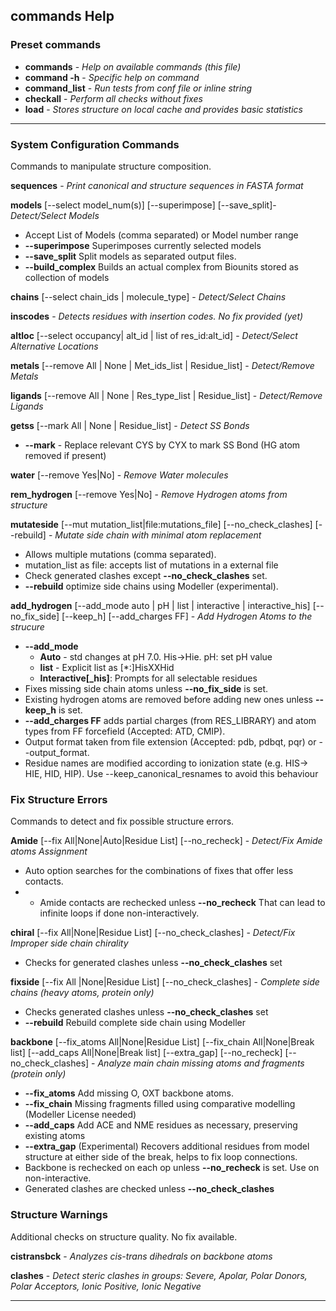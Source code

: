 
## commands Help

### Preset commands

* **commands** - _Help on available commands (this file)_
* **command -h** - _Specific help on command_
* **command_list** - _Run tests from conf file or inline string_
* **checkall** - _Perform all checks without fixes_
* **load** - _Stores structure on local cache and provides basic statistics_
***
### System Configuration Commands
Commands to manipulate structure composition. 

**sequences** - _Print canonical and structure sequences in FASTA format_

**models** [--select model_num(s)] [--superimpose] [--save_split]- _Detect/Select Models_
 * Accept List of Models (comma separated) or Model number range 
 * **--superimpose** Superimposes currently selected models
 * **--save_split** Split models as separated output files. 
 * **--build_complex** Builds an actual complex from Biounits stored as collection of models

**chains** [--select chain_ids | molecule_type] - _Detect/Select Chains_

**inscodes** - _Detects residues with insertion codes. No fix provided (yet)_

**altloc** [--select occupancy| alt_id | list of res_id:alt_id] - _Detect/Select Alternative Locations_

**metals** [--remove All | None | Met_ids_list | Residue_list] - _Detect/Remove Metals_

**ligands** [--remove All | None | Res_type_list | Residue_list] - _Detect/Remove Ligands_

**getss** [--mark All | None | Residue_list] - _Detect SS Bonds_  
 * **--mark** - Replace relevant CYS by CYX to mark SS Bond (HG atom removed if present)

**water** [--remove Yes|No] - _Remove Water molecules_

**rem_hydrogen** [--remove Yes|No] - _Remove Hydrogen atoms from structure_

**mutateside** [--mut mutation_list|file:mutations_file] [--no_check_clashes] [--rebuild] -
_Mutate side chain with minimal atom replacement_  
* Allows multiple mutations (comma separated). 
* mutation_list as file: accepts list of mutations in a external file
* Check generated clashes except **--no_check_clashes** set.
* **--rebuild** optimize side chains using Modeller (experimental). 

**add_hydrogen** [--add_mode auto | pH | list | interactive | interactive_his] [--no_fix_side] [--keep_h] [--add_charges FF] - _Add Hydrogen Atoms to the strucure_  
* **--add_mode**
  * **Auto** - std changes at pH 7.0. His->Hie. pH: set pH value  
  * **list** - Explicit list as [*:]HisXXHid
  * **Interactive[_his]**: Prompts for all selectable residues  
* Fixes missing side chain atoms unless **--no_fix_side** is set.  
* Existing hydrogen atoms are removed before adding new ones unless **--keep_h** is set.  
* **--add_charges FF** adds partial charges (from RES_LIBRARY) and atom types from FF forcefield (Accepted: ATD, CMIP).  
* Output format taken from file extension (Accepted: pdb, pdbqt, pqr) or --output_format.
* Residue names are modified according to ionization state (e.g. HIS-> HIE, HID, HIP). Use --keep_canonical_resnames to avoid this behaviour

### Fix Structure Errors
Commands to detect and fix possible structure errors. 

**Amide** [--fix All|None|Auto|Residue List] [--no_recheck] - _Detect/Fix Amide atoms Assignment_
* Auto option searches for the combinations of fixes that offer less contacts.
* * Amide contacts are rechecked unless **--no_recheck** That can lead to infinite loops if done non-interactively.

  
**chiral** [--fix All|None|Residue List] [--no_check_clashes] - _Detect/Fix Improper side chain chirality_
* Checks for generated clashes unless **--no_check_clashes** set

**fixside** [--fix All |None|Residue List] [--no_check_clashes] - _Complete side chains (heavy atoms, protein only)_
* Checks generated clashes unless **--no_check_clashes** set
* **--rebuild**  Rebuild complete side chain using Modeller
  
**backbone** [--fix_atoms All|None|Residue List] [--fix_chain All|None|Break list] [--add_caps All|None|Break list] [--extra_gap]        [--no_recheck] [--no_check_clashes] - _Analyze main chain missing atoms and fragments (protein only)_
* **--fix_atoms** Add missing O, OXT backbone atoms.
* **--fix_chain** Missing fragments filled using comparative modelling (Modeller License needed)
* **--add_caps** Add ACE and NME residues as necessary, preserving existing atoms
* **--extra_gap** (Experimental) Recovers additional residues from model structure at either side of the break, helps to fix loop connections.
* Backbone is rechecked on each op unless **--no_recheck** is set. Use on non-interactive.
* Generated clashes are checked unless **--no_check_clashes**

### Structure Warnings
Additional checks on structure quality. No fix available.

**cistransbck** - _Analyzes cis-trans dihedrals on backbone atoms_

**clashes** - _Detect steric clashes in groups: Severe, Apolar, Polar Donors, Polar Acceptors, Ionic Positive, Ionic Negative_

***